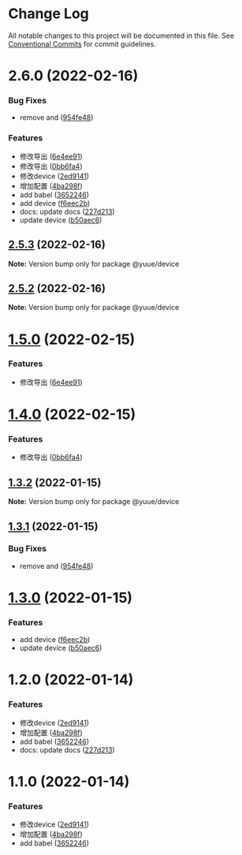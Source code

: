# Change Log

All notable changes to this project will be documented in this file.
See [Conventional Commits](https://conventionalcommits.org) for commit guidelines.

# 2.6.0 (2022-02-16)


### Bug Fixes

* remove and ([954fe48](https://github.com/frorz1/lerna-pnpm/commit/954fe48c56c42fb072fb52301b5ac4ecac4f5417))


### Features

* 修改导出 ([6e4ee91](https://github.com/frorz1/lerna-pnpm/commit/6e4ee911a6875fe8513a7b5bc0e07eda61c23ce8))
* 修改导出 ([0bb6fa4](https://github.com/frorz1/lerna-pnpm/commit/0bb6fa4b7e4e4d04ab03f9b426024b6e657e0f29))
* 修改device ([2ed9141](https://github.com/frorz1/lerna-pnpm/commit/2ed91412eeb9e47d15c013482ca4479681b8ea49))
* 增加配置 ([4ba298f](https://github.com/frorz1/lerna-pnpm/commit/4ba298f6b7fa3feb851e71a950cb71924fc1c340))
* add babel ([3652246](https://github.com/frorz1/lerna-pnpm/commit/36522463981acf82c286032e5671a2f924fa93c5))
* add device ([f6eec2b](https://github.com/frorz1/lerna-pnpm/commit/f6eec2ba1c58f25ddf85d30c4b96661b5a0b0aea))
* docs: update docs ([227d213](https://github.com/frorz1/lerna-pnpm/commit/227d213df3a43d85b35eab733c607a2c9de6956d))
* update device ([b50aec6](https://github.com/frorz1/lerna-pnpm/commit/b50aec6813946088d646ca072508014c594309cc))





## [2.5.3](https://github.com/frorz1/lerna-pnpm/compare/@yuue/device@2.5.2...@yuue/device@2.5.3) (2022-02-16)

**Note:** Version bump only for package @yuue/device





## [2.5.2](https://github.com/frorz1/lerna-pnpm/compare/@yuue/device@1.5.0...@yuue/device@2.5.2) (2022-02-16)

**Note:** Version bump only for package @yuue/device





# [1.5.0](https://github.com/frorz1/lerna-pnpm/compare/@yuue/device@1.4.0...@yuue/device@1.5.0) (2022-02-15)


### Features

* 修改导出 ([6e4ee91](https://github.com/frorz1/lerna-pnpm/commit/6e4ee911a6875fe8513a7b5bc0e07eda61c23ce8))





# [1.4.0](https://github.com/frorz1/lerna-pnpm/compare/@yuue/device@1.3.2...@yuue/device@1.4.0) (2022-02-15)


### Features

* 修改导出 ([0bb6fa4](https://github.com/frorz1/lerna-pnpm/commit/0bb6fa4b7e4e4d04ab03f9b426024b6e657e0f29))





## [1.3.2](https://github.com/frorz1/lerna-pnpm/compare/@yuue/device@1.3.1...@yuue/device@1.3.2) (2022-01-15)

**Note:** Version bump only for package @yuue/device





## [1.3.1](https://github.com/frorz1/lerna-pnpm/compare/@yuue/device@1.3.0...@yuue/device@1.3.1) (2022-01-15)


### Bug Fixes

* remove and ([954fe48](https://github.com/frorz1/lerna-pnpm/commit/954fe48c56c42fb072fb52301b5ac4ecac4f5417))





# [1.3.0](https://github.com/frorz1/lerna-pnpm/compare/@yuue/device@1.2.0...@yuue/device@1.3.0) (2022-01-15)


### Features

* add device ([f6eec2b](https://github.com/frorz1/lerna-pnpm/commit/f6eec2ba1c58f25ddf85d30c4b96661b5a0b0aea))
* update device ([b50aec6](https://github.com/frorz1/lerna-pnpm/commit/b50aec6813946088d646ca072508014c594309cc))





# 1.2.0 (2022-01-14)


### Features

* 修改device ([2ed9141](https://github.com/frorz1/lerna-pnpm/commit/2ed91412eeb9e47d15c013482ca4479681b8ea49))
* 增加配置 ([4ba298f](https://github.com/frorz1/lerna-pnpm/commit/4ba298f6b7fa3feb851e71a950cb71924fc1c340))
* add babel ([3652246](https://github.com/frorz1/lerna-pnpm/commit/36522463981acf82c286032e5671a2f924fa93c5))
* docs: update docs ([227d213](https://github.com/frorz1/lerna-pnpm/commit/227d213df3a43d85b35eab733c607a2c9de6956d))





# 1.1.0 (2022-01-14)


### Features

* 修改device ([2ed9141](https://github.com/frorz1/lerna-pnpm/commit/2ed91412eeb9e47d15c013482ca4479681b8ea49))
* 增加配置 ([4ba298f](https://github.com/frorz1/lerna-pnpm/commit/4ba298f6b7fa3feb851e71a950cb71924fc1c340))
* add babel ([3652246](https://github.com/frorz1/lerna-pnpm/commit/36522463981acf82c286032e5671a2f924fa93c5))
